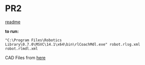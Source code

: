 # PR2
[readme](https://docs.google.com/document/d/1ngWgZtMWFVcpx_43XVAG4cgVG_MUao_xyKAw3rrzt_s/edit#)


**to run:**

`"C:\Program Files\Robotics Library\0.7.0\MSVC\14.1\x64\bin\rlCoachMdl.exe" robot.rlsg.xml robot.rlmdl.xml`


CAD Files from [here](https://github.com/PR2/pr2_common/tree/melodic-devel/pr2_description/meshes/gripper_v0)

